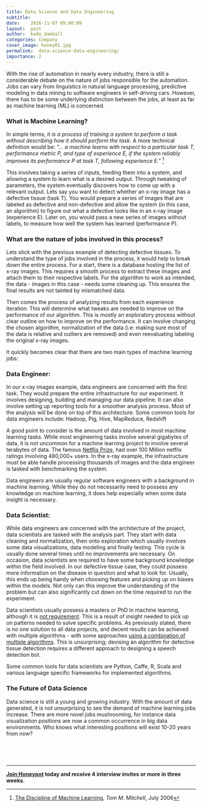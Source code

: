```yaml
---
title: Data Science and Data Engineering
subtitle:
date:    2016-11-07 09:00:09
layout:  post
author:  kado_damball
categories: Company
cover_image: honey01.jpg
permalink:  data-science-data-engineering/
importance: 2
---
```


With the rise of automation in nearly every industry, there is still a considerable debate on the nature of jobs responsible for the automation. Jobs can vary from linguistics in natural language processing, predictive modeling in data mining to software engineers in self-driving cars. However, there has to be some underlying distinction between the jobs, at least as far as machine learning (ML) is concerned.

<!--more-->

<!-- Main image -->

### What is Machine Learning?
In simple terms, *it is a process of training a system to perform a task without describing how it should perform the task*. A more technical definition would be: *"... a machine learns with respect to a particular
task T, performance metric P, and type of experience E, if the system reliably improves its performance
P at task T, following experience E."* [^1]

This involves taking a series of inputs, feeding them into a system, and allowing a system to learn what is a desired output. Through tweaking of parameters, the system eventually discovers how to come up with a relevant output. Lets say you want to detect whether an x-ray image has a defective tissue (task T). You would prepare a series of images that are labeled as defective and non-defective and allow the system (in this case, an algorithm) to figure out what a defective looks like in an x-ray image (experience E). Later on, you would pass a new series of images without labels, to measure how well the system has learned (performance P).

### What are the nature of jobs involved in this process?
Lets stick with the previous example of detecting defective tissues. To understand the type of jobs involved in the process, it would help to break down the entire process. For a start, there is a database hosting the list of x-ray images. This requires a smooth process to extract these images and attach them to their respective labels. For the algorithm to work as intended, the data - images in this case - needs some cleaning up. This ensures the final results are not tainted by mismatched data.

Then comes the process of analyzing results from each experience iteration. This will determine what tweaks are needed to improve on the performance of our algorithm. This is mostly an exploratory process without clear outline on how to improve on the performance. It can involve changing the chosen algorithm, normalization of the data (i.e: making sure most of the data is relative and outliers are removed) and even reevaluating labeling the original x-ray images.

It quickly becomes clear that there are two main types of machine learning jobs:

### Data Engineer:
In our x-ray images example, data engineers are concerned with the first task. They would prepare the entire infrastructure for our experiment. It involves designing, building and managing our data pipeline. It can also involve setting up reporting tools for a smoother analysis process. Most of the analysis will be done on top of this architecture. Some common tools for data engineers include: Hadoop, Pig, Hive, MapReduce, Redshift

A good point to consider is the amount of data involved in most machine learning tasks. While most engineering tasks involve several gigabytes of data, it is not uncommon for a machine learning project to involve several terabytes of data. The famous [Netflix Prize](https://en.wikipedia.org/wiki/Netflix_Prize), had over 100 Million netflix ratings involving 480,000+ users. In the x-ray example, the infrastructure must be able handle processing thousands of images and the data engineer is tasked with benchmarking the system.

Data engineers are usually regular software engineers with a background in machine learning. While they do not necessarily need to possess any knowledge on machine learning, it does help especially when some data insight is necessary. 

### Data Scientist:
While data engineers are concerned with the architecture of the project, data scientists are tasked with the analysis part. They start with data cleaning and normalization, then onto exploration which usually involves some data visualizations, data modeling and finally testing. This cycle is usually done several times until no improvements are necessary. On occasion, data scientists are required to have some background knowledge within the field involved. In our defective tissue case, they could possess more information on the disease in question and what to look for. Usually, this ends up being handy when choosing features and picking up on biases within the models. Not only can this improve the understanding of the problem but can also significantly cut down on the time required to run the experiment.

Data scientists usually possess a masters or PhD in machine learning, although it is [not requirement](https://mathbabe.org/2013/04/05/guest-post-how-i-got-a-data-science-job/). This is a result of insight needed to pick up on patterns needed to solve specific problems. As previously stated, there is no one solution to all data projects, and decent results can be achieved with multiple algorithms - with some approaches [using a combination of multiple algorithms](https://en.wikipedia.org/wiki/Ensemble_learning). This is unsurprising; devising an algorithm for defective tissue detection requires a different approach to designing a speech detection bot. 

Some common tools for data scientists are Python, Caffe, R, Scala and various language specific frameworks for implemented algorithms.

### The Future of Data Science
Data science is still a young and growing industry. With the amount of data generated, it is not unsurprising to see the demand of machine learning jobs increase. There are more novel jobs mushrooming, for instance data visualization positions are now a common occurrence in big data environments. Who knows what interesting positions will exist 10-20 years from now?


&nbsp;

&nbsp;

[^1]: [The Discipline of Machine Learning](http://www.cs.cmu.edu/~tom/pubs/MachineLearning.pdf), *Tom M. Mitchell*, July 2006

* * *

**[Join Honeypot](https://app.honeypot.io/users/sign_up?utm_source=blog&utm_medium=organic&utm_term=e&utm_content=160806&utm_campaign=dev-no) today and receive 4 interview invites or more in three weeks.**
